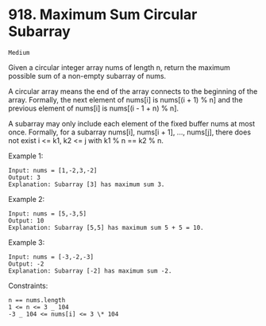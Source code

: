 # 918. Maximum Sum Circular Subarray

`Medium`

Given a circular integer array nums of length n, return the maximum possible sum of a non-empty subarray of nums.

A circular array means the end of the array connects to the beginning of the array. Formally, the next element of nums[i] is nums[(i + 1) % n] and the previous element of nums[i] is nums[(i - 1 + n) % n].

A subarray may only include each element of the fixed buffer nums at most once. Formally, for a subarray nums[i], nums[i + 1], ..., nums[j], there does not exist i <= k1, k2 <= j with k1 % n == k2 % n.

Example 1:

```note
Input: nums = [1,-2,3,-2]
Output: 3
Explanation: Subarray [3] has maximum sum 3.
```

Example 2:

```note
Input: nums = [5,-3,5]
Output: 10
Explanation: Subarray [5,5] has maximum sum 5 + 5 = 10.
```

Example 3:

```note
Input: nums = [-3,-2,-3]
Output: -2
Explanation: Subarray [-2] has maximum sum -2.
```

Constraints:

```note
n == nums.length
1 <= n <= 3 _ 104
-3 _ 104 <= nums[i] <= 3 \* 104
```
